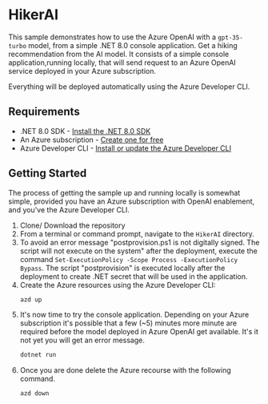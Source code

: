# HikerAI

This sample demonstrates how to use the Azure OpenAI with a `gpt-35-turbo` model, from a simple .NET 8.0 console application. Get a hiking recommendation from the AI model. It consists of a simple console application,running locally, that will send request to an Azure OpenAI service deployed in your Azure subscription. 

Everything will be deployed automatically using the Azure Developer CLI.

## Requirements

- .NET 8.0 SDK - [Install the .NET 8.0 SDK](https://dotnet.microsoft.com/download/dotnet/8.0?WT.mc_id=dotnet-0000)
- An Azure subscription - [Create one for free](https://azure.microsoft.com/free/?WT.mc_id=dotnet-0000)
- Azure Developer CLI - [Install or update the Azure Developer CLI](https://learn.microsoft.com/en-us/azure/developer/azure-developer-cli/install-azd?WT.mc_id=dotnet-0000)

## Getting Started

The process of getting the sample up and running locally is somewhat simple, provided you have an Azure subscription with OpenAI enablement, and you've the Azure Developer CLI.

1. Clone/ Download the repository
1. From a terminal or command prompt, navigate to the `HikerAI` directory.
1. To avoid an error message "postprovision.ps1 is not digitally signed. The script will not execute on the system" after the deployment, execute the command `Set-ExecutionPolicy -Scope Process -ExecutionPolicy Bypass`. The script "postprovision" is executed locally after the deployment to create .NET secret that will be used in the application.
1. Create the Azure resources using the Azure Developer CLI:
	```bash
	azd up
	```
1. It's now time to try the console application. Depending on your Azure subscription it's possible that a few (~5) minutes more minute are required before the model deployed in Azure OpenAI get available. It's it not yet you will get an error message.
	```bash
	dotnet run
	```
1. Once you are done delete the Azure recourse with the following command.
	```bash
	azd down
	```


